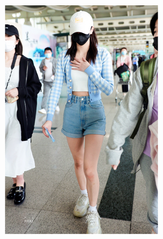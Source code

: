
![Image](https://raw.githubusercontent.com/shanghaipancake/actiontest/master/data/0060NZIMly1gq9oxm02u3j31jk2bbqv5.jpg)
